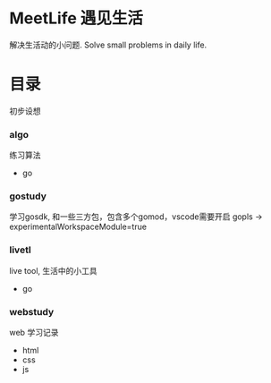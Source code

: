 # MeetLife 遇见生活
解决生活动的小问题.
Solve small problems in daily life.

# 目录
初步设想

### algo 
练习算法
- go

### gostudy
学习gosdk, 和一些三方包，包含多个gomod，vscode需要开启 gopls -> experimentalWorkspaceModule=true

### livetl
live tool, 生活中的小工具
- go

### webstudy
web 学习记录
- html
- css
- js